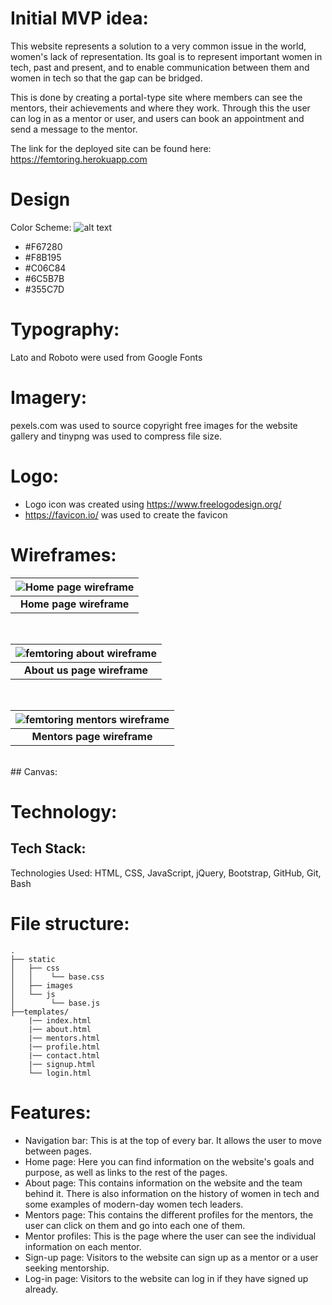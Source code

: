 # Initial MVP idea:

This website represents a solution to a very common issue in the world, women's lack of representation. Its goal is to represent important women in tech, past and present, and to enable communication between them and women in tech so that the gap can be bridged.

This is done by creating a portal-type site where members can see the mentors, their achievements and where they work. Through this the user can log in as a mentor or user, and users can book an appointment and send a message to the mentor.

The link for the deployed site can be found here: https://femtoring.herokuapp.com

# Design

Color Scheme:
![alt text](assets/readme_images/colour-palette.png)

-   #F67280
-   #F8B195
-   #C06C84
-   #6C5B7B
-   #355C7D​

# Typography:
Lato and Roboto were used from Google Fonts​

# Imagery:
pexels.com was used to source copyright free images for the website gallery and tinypng was used to compress file size​.

# Logo:

-   Logo icon was created using https://www.freelogodesign.org/
-   https://favicon.io/ was used to create the favicon

# Wireframes:


| ![Home page wireframe](assets/readme_images/home-page.png) |
| :-------------------------------------------------: |
|             <b>Home page wireframe</b>              |
 <br />

| ![femtoring about wireframe](assets/readme_images/about-page.png) |
| :--------------------------------------------------------: |
|               <b>About us page wireframe</b>               |
 <br />

| ![femtoring mentors wireframe](assets/readme_images/mentors-page.png) |
| :------------------------------------------------------------: |
|                 <b>Mentors page wireframe</b>                  |
 <br />
## Canvas:

# Technology:

## Tech Stack:
​Technologies Used: HTML, CSS, JavaScript, jQuery, Bootstrap, GitHub, Git, Bash

# File structure:
```
.
├── static
│   ├── css
│   │    └── base.css
│   ├── images
│   └── js
│        └── base.js
├──templates/
    |── index.html
    |── about.html
    |── mentors.html
    |── profile.html
    |── contact.html
    |── signup.html
    └── login.html
```
# Features:

- Navigation bar: This is at the top of every bar. It allows the user to move between pages.
- Home page: Here you can find information on the website's goals and purpose, as well as links to the rest of the pages.
- About page: This contains information on the website and the team behind it. There is also information on the history of women in tech and some examples of modern-day women tech leaders.
- Mentors page: This contains the different profiles for the mentors, the user can click on them and go into each one of them.
- Mentor profiles: This is the page where the user can see the individual information on each mentor.
- Sign-up page: Visitors to the website can sign up as a mentor or a user seeking mentorship.
- Log-in page: Visitors to the website can log in if they have signed up already.
